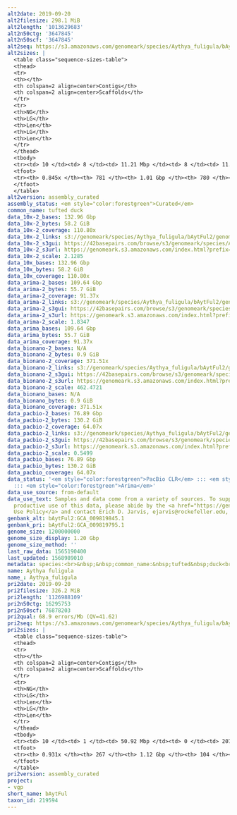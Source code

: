 ```yaml
---
alt2date: 2019-09-20
alt2filesize: 298.1 MiB
alt2length: '1013629683'
alt2n50ctg: '3647845'
alt2n50scf: '3647845'
alt2seq: https://s3.amazonaws.com/genomeark/species/Aythya_fuligula/bAytFul2/assembly_curated/bAytFul2.alt.cur.20190920.fasta.gz
alt2sizes: |
  <table class="sequence-sizes-table">
  <thead>
  <tr>
  <th></th>
  <th colspan=2 align=center>Contigs</th>
  <th colspan=2 align=center>Scaffolds</th>
  </tr>
  <tr>
  <th>NG</th>
  <th>LG</th>
  <th>Len</th>
  <th>LG</th>
  <th>Len</th>
  </tr>
  </thead>
  <tbody>
  <tr><td> 10 </td><td> 8 </td><td> 11.21 Mbp </td><td> 8 </td><td> 11.21 Mbp </td></tr><tr><td> 20 </td><td> 22 </td><td> 7.99 Mbp </td><td> 22 </td><td> 7.99 Mbp </td></tr><tr><td> 30 </td><td> 39 </td><td> 6.17 Mbp </td><td> 39 </td><td> 6.17 Mbp </td></tr><tr><td> 40 </td><td> 62 </td><td> 4.64 Mbp </td><td> 62 </td><td> 4.64 Mbp </td></tr><tr style="background-color:#cccccc;"><td> 50 </td><td> 90 </td><td> 3.65 Mbp </td><td> 90 </td><td> 3.65 Mbp </td></tr><tr><td> 60 </td><td> 130 </td><td> 2.56 Mbp </td><td> 130 </td><td> 2.56 Mbp </td></tr><tr><td> 70 </td><td> 189 </td><td> 1.63 Mbp </td><td> 189 </td><td> 1.63 Mbp </td></tr><tr><td> 80 </td><td> 326 </td><td> 459.52 Kbp </td><td> 326 </td><td> 459.52 Kbp </td></tr><tr><td> 90 </td><td> 0 </td><td>  </td><td> 0 </td><td>  </td></tr><tr><td> 100 </td><td> 0 </td><td>  </td><td> 0 </td><td>  </td></tr></tbody>
  <tfoot>
  <tr><th> 0.845x </th><th> 781 </th><th> 1.01 Gbp </th><th> 780 </th><th> 1.01 Gbp </th></tr>
  </tfoot>
  </table>
alt2version: assembly_curated
assembly_status: <em style="color:forestgreen">Curated</em>
common_name: tufted duck
data_10x-2_bases: 132.96 Gbp
data_10x-2_bytes: 58.2 GiB
data_10x-2_coverage: 110.80x
data_10x-2_links: s3://genomeark/species/Aythya_fuligula/bAytFul2/genomic_data/10x/<br>
data_10x-2_s3gui: https://42basepairs.com/browse/s3/genomeark/species/Aythya_fuligula/bAytFul2/genomic_data/10x/
data_10x-2_s3url: https://genomeark.s3.amazonaws.com/index.html?prefix=species/Aythya_fuligula/bAytFul2/genomic_data/10x/
data_10x-2_scale: 2.1285
data_10x_bases: 132.96 Gbp
data_10x_bytes: 58.2 GiB
data_10x_coverage: 110.80x
data_arima-2_bases: 109.64 Gbp
data_arima-2_bytes: 55.7 GiB
data_arima-2_coverage: 91.37x
data_arima-2_links: s3://genomeark/species/Aythya_fuligula/bAytFul2/genomic_data/arima/<br>
data_arima-2_s3gui: https://42basepairs.com/browse/s3/genomeark/species/Aythya_fuligula/bAytFul2/genomic_data/arima/
data_arima-2_s3url: https://genomeark.s3.amazonaws.com/index.html?prefix=species/Aythya_fuligula/bAytFul2/genomic_data/arima/
data_arima-2_scale: 1.8347
data_arima_bases: 109.64 Gbp
data_arima_bytes: 55.7 GiB
data_arima_coverage: 91.37x
data_bionano-2_bases: N/A
data_bionano-2_bytes: 0.9 GiB
data_bionano-2_coverage: 371.51x
data_bionano-2_links: s3://genomeark/species/Aythya_fuligula/bAytFul2/genomic_data/bionano/<br>
data_bionano-2_s3gui: https://42basepairs.com/browse/s3/genomeark/species/Aythya_fuligula/bAytFul2/genomic_data/bionano/
data_bionano-2_s3url: https://genomeark.s3.amazonaws.com/index.html?prefix=species/Aythya_fuligula/bAytFul2/genomic_data/bionano/
data_bionano-2_scale: 462.4721
data_bionano_bases: N/A
data_bionano_bytes: 0.9 GiB
data_bionano_coverage: 371.51x
data_pacbio-2_bases: 76.89 Gbp
data_pacbio-2_bytes: 130.2 GiB
data_pacbio-2_coverage: 64.07x
data_pacbio-2_links: s3://genomeark/species/Aythya_fuligula/bAytFul2/genomic_data/pacbio/<br>
data_pacbio-2_s3gui: https://42basepairs.com/browse/s3/genomeark/species/Aythya_fuligula/bAytFul2/genomic_data/pacbio/
data_pacbio-2_s3url: https://genomeark.s3.amazonaws.com/index.html?prefix=species/Aythya_fuligula/bAytFul2/genomic_data/pacbio/
data_pacbio-2_scale: 0.5499
data_pacbio_bases: 76.89 Gbp
data_pacbio_bytes: 130.2 GiB
data_pacbio_coverage: 64.07x
data_status: '<em style="color:forestgreen">PacBio CLR</em> ::: <em style="color:forestgreen">10x</em>
  ::: <em style="color:forestgreen">Arima</em>'
data_use_source: from-default
data_use_text: Samples and data come from a variety of sources. To support fair and
  productive use of this data, please abide by the <a href="https://genome10k.soe.ucsc.edu/data-use-policies/">Data
  Use Policy</a> and contact Erich D. Jarvis, ejarvis@rockefeller.edu, with any questions.
genbank_alt: bAytFul2:GCA_009819845.1
genbank_pri: bAytFul2:GCA_009819795.1
genome_size: 1200000000
genome_size_display: 1.20 Gbp
genome_size_method: ''
last_raw_data: 1565190400
last_updated: 1568989010
metadata: species:<br>&nbsp;&nbsp;common_name:&nbsp;tufted&nbsp;duck<br>&nbsp;&nbsp;family:<br>&nbsp;&nbsp;&nbsp;&nbsp;name:&nbsp;Anatidae<br>&nbsp;&nbsp;genome_size:&nbsp;1200000000<br>&nbsp;&nbsp;genome_size_method:&nbsp;null<br>&nbsp;&nbsp;individuals:<br>&nbsp;&nbsp;-&nbsp;short_name:&nbsp;bAytFul2<br>&nbsp;&nbsp;name:&nbsp;Aythya&nbsp;fuligula<br>&nbsp;&nbsp;order:<br>&nbsp;&nbsp;&nbsp;&nbsp;name:&nbsp;Anseriformes<br>&nbsp;&nbsp;short_name:&nbsp;bAytFul<br>&nbsp;&nbsp;taxon_id:&nbsp;219594<br>&nbsp;&nbsp;project:&nbsp;[&nbsp;vgp&nbsp;]<br>
name: Aythya fuligula
name_: Aythya_fuligula
pri2date: 2019-09-20
pri2filesize: 326.2 MiB
pri2length: '1126988109'
pri2n50ctg: 16295753
pri2n50scf: 76878203
pri2qual: 68.9 errors/Mb (QV=41.62)
pri2seq: https://s3.amazonaws.com/genomeark/species/Aythya_fuligula/bAytFul2/assembly_curated/bAytFul2.pri.cur.20190920.fasta.gz
pri2sizes: |
  <table class="sequence-sizes-table">
  <thead>
  <tr>
  <th></th>
  <th colspan=2 align=center>Contigs</th>
  <th colspan=2 align=center>Scaffolds</th>
  </tr>
  <tr>
  <th>NG</th>
  <th>LG</th>
  <th>Len</th>
  <th>LG</th>
  <th>Len</th>
  </tr>
  </thead>
  <tbody>
  <tr><td> 10 </td><td> 1 </td><td> 50.92 Mbp </td><td> 0 </td><td> 207.02 Mbp </td></tr><tr><td> 20 </td><td> 4 </td><td> 37.75 Mbp </td><td> 1 </td><td> 159.65 Mbp </td></tr><tr><td> 30 </td><td> 9 </td><td> 22.59 Mbp </td><td> 1 </td><td> 159.65 Mbp </td></tr><tr><td> 40 </td><td> 14 </td><td> 21.34 Mbp </td><td> 2 </td><td> 119.49 Mbp </td></tr><tr style="background-color:#cccccc;"><td> 50 </td><td> 21 </td><td style="background-color:#88ff88;"> 16.30 Mbp </td><td> 4 </td><td style="background-color:#88ff88;"> 76.88 Mbp </td></tr><tr><td> 60 </td><td> 29 </td><td> 13.04 Mbp </td><td> 6 </td><td> 39.51 Mbp </td></tr><tr><td> 70 </td><td> 40 </td><td> 9.77 Mbp </td><td> 9 </td><td> 26.50 Mbp </td></tr><tr><td> 80 </td><td> 54 </td><td> 6.04 Mbp </td><td> 15 </td><td> 18.74 Mbp </td></tr><tr><td> 90 </td><td> 92 </td><td> 1.33 Mbp </td><td> 24 </td><td> 7.51 Mbp </td></tr><tr><td> 100 </td><td> 0 </td><td>  </td><td> 0 </td><td>  </td></tr></tbody>
  <tfoot>
  <tr><th> 0.931x </th><th> 267 </th><th> 1.12 Gbp </th><th> 104 </th><th> 1.13 Gbp </th></tr>
  </tfoot>
  </table>
pri2version: assembly_curated
project:
- vgp
short_name: bAytFul
taxon_id: 219594
---
```

